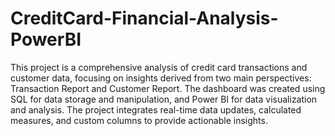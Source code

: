 # CreditCard-Financial-Analysis-PowerBI
This project is a comprehensive analysis of credit card transactions and customer data, focusing on insights derived from two main perspectives: Transaction Report and Customer Report. The dashboard was created using SQL for data storage and manipulation, and Power BI for data visualization and analysis. The project integrates real-time data updates, calculated measures, and custom columns to provide actionable insights.
